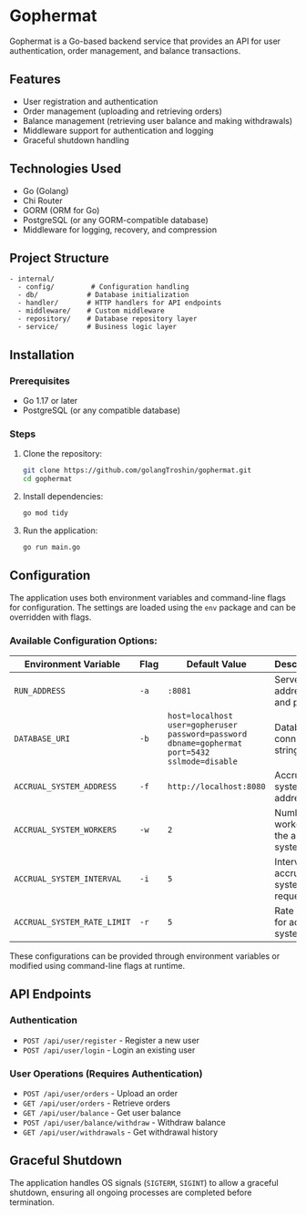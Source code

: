 # Gophermat

Gophermat is a Go-based backend service that provides an API for user authentication, order management, and balance transactions.

## Features
- User registration and authentication
- Order management (uploading and retrieving orders)
- Balance management (retrieving user balance and making withdrawals)
- Middleware support for authentication and logging
- Graceful shutdown handling

## Technologies Used
- Go (Golang)
- Chi Router
- GORM (ORM for Go)
- PostgreSQL (or any GORM-compatible database)
- Middleware for logging, recovery, and compression

## Project Structure
```
- internal/
  - config/         # Configuration handling
  - db/            # Database initialization
  - handler/       # HTTP handlers for API endpoints
  - middleware/    # Custom middleware
  - repository/    # Database repository layer
  - service/       # Business logic layer
```

## Installation

### Prerequisites
- Go 1.17 or later
- PostgreSQL (or any compatible database)

### Steps
1. Clone the repository:
   ```sh
   git clone https://github.com/golangTroshin/gophermat.git
   cd gophermat
   ```
2. Install dependencies:
   ```sh
   go mod tidy
   ```
3. Run the application:
   ```sh
   go run main.go
   ```

## Configuration
The application uses both environment variables and command-line flags for configuration. The settings are loaded using the `env` package and can be overridden with flags.

### Available Configuration Options:
| Environment Variable          | Flag | Default Value | Description |
|--------------------------------|------|--------------|-------------|
| `RUN_ADDRESS`                 | `-a` | `:8081`      | Server address and port |
| `DATABASE_URI`                | `-b` | `host=localhost user=gopheruser password=password dbname=gophermat port=5432 sslmode=disable` | Database connection string |
| `ACCRUAL_SYSTEM_ADDRESS`       | `-f` | `http://localhost:8080` | Accrual system address |
| `ACCRUAL_SYSTEM_WORKERS`       | `-w` | `2`          | Number of workers for the accrual system |
| `ACCRUAL_SYSTEM_INTERVAL`      | `-i` | `5`          | Interval for accrual system requests |
| `ACCRUAL_SYSTEM_RATE_LIMIT`    | `-r` | `5`          | Rate limit for accrual system |

These configurations can be provided through environment variables or modified using command-line flags at runtime.

## API Endpoints
### Authentication
- `POST /api/user/register` - Register a new user
- `POST /api/user/login` - Login an existing user

### User Operations (Requires Authentication)
- `POST /api/user/orders` - Upload an order
- `GET /api/user/orders` - Retrieve orders
- `GET /api/user/balance` - Get user balance
- `POST /api/user/balance/withdraw` - Withdraw balance
- `GET /api/user/withdrawals` - Get withdrawal history

## Graceful Shutdown
The application handles OS signals (`SIGTERM`, `SIGINT`) to allow a graceful shutdown, ensuring all ongoing processes are completed before termination.
